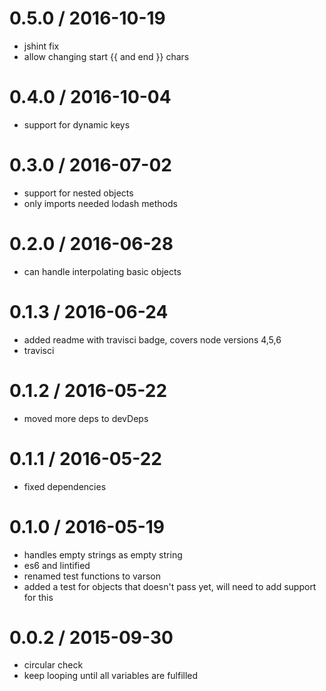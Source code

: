 
0.5.0 / 2016-10-19
==================

  * jshint fix
  * allow changing start {{ and end }} chars

0.4.0 / 2016-10-04
==================

  * support for dynamic keys

0.3.0 / 2016-07-02
==================

  * support for nested objects
  * only imports needed lodash methods

0.2.0 / 2016-06-28
==================

  * can handle interpolating basic objects

0.1.3 / 2016-06-24
==================

  * added readme with travisci badge, covers node versions 4,5,6
  * travisci

0.1.2 / 2016-05-22
==================

  * moved more deps to devDeps

0.1.1 / 2016-05-22
==================

  * fixed dependencies

0.1.0 / 2016-05-19
==================

  * handles empty strings as empty string
  * es6 and lintified
  * renamed test functions to varson
  * added a test for objects that doesn't pass yet, will need to add support for this

0.0.2 / 2015-09-30
==================

  * circular check
  * keep looping until all variables are fulfilled
